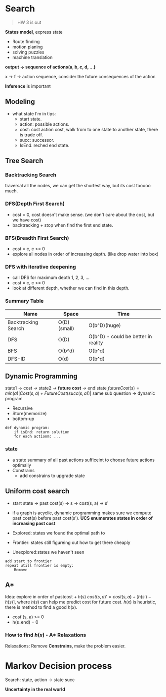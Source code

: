 # Search
> HW 3 is out

**States model**, express state
- Route finding
- motion planing
- solving puzzles
- machine translation

**output -> sequence of actions(a, b, c, d, ...)**

x -> f -> action sequence, consider the future consequences of the action

**Inference** is important

## Modeling
- what state I'm in
tips:
    - start state.
    - action: possible actions.
    - cost: cost action cost, walk from to one state to another state, there is trade off.
    - succ: successor.
    - IsEnd: reched end state.
## Tree Search
### Backtracking Search
traversal all the nodes, we can get the shortest way, but its cost tooooo much.

### DFS(Depth First Search)
- cost = 0, cost doesn't make sense. (we don't care about the cost, but we have cost)
- backtracking + stop when find the first end state.

### BFS(Breadth First Search)
- cost = c, c >= 0
- explore all nodes in order of increasing depth. (like drop water into box)

### DFS with iterative deepening
- call DFS for maximum depth 1, 2, 3, ...
- cost = c, c >= 0
- look at different depth, whether we can find in this depth. 

### Summary Table
|Name|Space|Time|
|----|----|----|
|Backtracking Search|O(D)(small)|O(b^D)(huge)|
|DFS|O(D)|O(b^D) - could be better in reality|
|BFS|O(b^d)|O(b^d)|
|DFS-ID|O(d)|O(b^d)|

## Dynamic Programming
state1 -> cost -> state2 -> **future cost** -> end state
$futureCost(s) = min(a)|Cost(s, a) + FutureCost(succ(s, a))|$
same sub question -> dynamic program

- Recursive
- Store(memorize)
- bottom-up

```
def dynamic program:
    if isEnd: return solution
    for each actionm: ...
```
### state
- a state summary of all past actions sufficeint to choose future actions optimally
- Constrains
  - add constrains to upgrade state

## Uniform cost search
- start state -> past cost(s) -> s -> cost(s, a) -> s'
- if a graph is acyclic, dynamic programming makes sure we compute past cost(s) before past cost(s').
**UCS enumerates states in order of increasing past cost**

- Explored: states we found the optimal path to
- Frontier: states still figureing out how to get there cheaply
- Unexplored:states we haven't seen

```
add start to frontier
repeat utill frontier is empty:
    Remove
```
## A*
Idea: explore in order of pastcost + $h(s)$
$cost(s, a)' = cost(s, a) + [h(s') - h(s)]$, where $h(s)$ can help me predict cost for future cost.
$h(x)$ is heuristic, there is method to find a good $h(x)$.
- cost'(s, a) >= 0
- h(s_end) = 0

### How to find $h(x)$ - A* Relaxations
Relaxations: Remove **Constrains**, make the problem easier.


# Markov Decision process
Search: state, action -> state succ

**Uncertainty in the real world**

 







